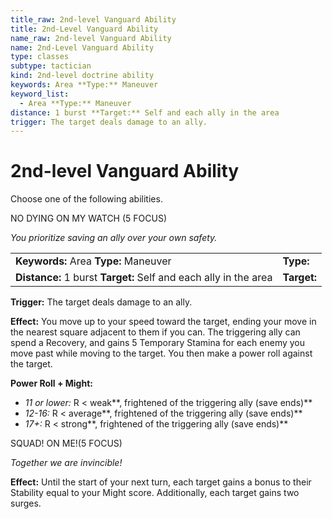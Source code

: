 ```yaml
---
title_raw: 2nd-level Vanguard Ability
title: 2nd-Level Vanguard Ability
name_raw: 2nd-level Vanguard Ability
name: 2nd-Level Vanguard Ability
type: classes
subtype: tactician
kind: 2nd-level doctrine ability
keywords: Area **Type:** Maneuver
keyword_list:
  - Area **Type:** Maneuver
distance: 1 burst **Target:** Self and each ally in the area
trigger: The target deals damage to an ally.
---
```


# 2nd-level Vanguard Ability

Choose one of the following abilities.

NO DYING ON MY WATCH (5 FOCUS)

*You prioritize saving an ally over your own safety.*

|                                                                  |             |
| :--------------------------------------------------------------- | :---------- |
| **Keywords:** Area **Type:** Maneuver                            | **Type:**   |
| **Distance:** 1 burst **Target:** Self and each ally in the area | **Target:** |

**Trigger:** The target deals damage to an ally.

**Effect:** You move up to your speed toward the target, ending your move in the nearest square adjacent to them if you can. The triggering ally can spend a Recovery, and gains 5 Temporary Stamina for each enemy you move past while moving to the target. You then make a power roll against the target.

**Power Roll + Might:**

- *11 or lower:* R \< weak\*\*, frightened of the triggering ally (save ends)\*\*
- *12-16:* R \< average\*\*, frightened of the triggering ally (save ends)\*\*
- *17+:* R \< strong\*\*, frightened of the triggering ally (save ends)\*\*

SQUAD! ON ME!(5 FOCUS)

*Together we are invincible!*

**Effect:** Until the start of your next turn, each target gains a bonus to their Stability equal to your Might score. Additionally, each target gains two surges.
